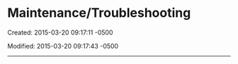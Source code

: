 # Maintenance/Troubleshooting

Created: 2015-03-20 09:17:11 -0500

Modified: 2015-03-20 09:17:43 -0500

---
